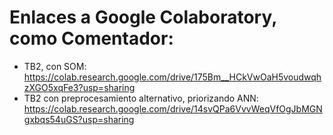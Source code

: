 # Enlaces a Google Colaboratory, como Comentador:
* TB2, con SOM: https://colab.research.google.com/drive/175Bm__HCkVwOaH5voudwqhzXGO5xqFe3?usp=sharing 
* TB2 con preprocesamiento alternativo, priorizando ANN: https://colab.research.google.com/drive/14svQPa6VvvWeqVfOgJbMGNgxbqs54uGS?usp=sharing 
